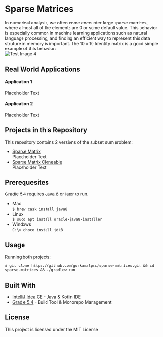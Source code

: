 # Sparse Matrices
In numerical analysis, we often come encounter large sparse matrices, where almost all of the elements are 0 or some default value. This behavior is especially common in machine learning applications such as natural language processing, and finding an efficient way to represent this data struture in memory is important. The 10 x 10 Identity matrix is a good simple example of this behavior:<br />
![Test Image 4](https://github.com/tograh/testrepository/3DTest.png)
## Real World Applications
#### Application 1
Placeholder Text
#### Application 2
Placeholder Text
## Projects in this Repository
This repository contains 2 versions of the subset sum problem:
* [Sparse Matrix](#)<br />Placeholder Text
* [Sparse Matrix Cloneable](#)<br />Placeholder Text
## Prerequesites
Gradle 5.4 requires [Java 8](https://www.oracle.com/technetwork/java/javaee/downloads/jdk8-downloads-2133151.html) or later to run.
* Mac<br />```$ brew cask install java8```
* Linux<br />```$ sudo apt install oracle-java8-installer```
* Windows<br />```C:\> choco install jdk8```
## Usage
Running both projects:
```
$ git clone https://github.com/gurkamalpsc/sparse-matrices.git && cd sparse-matrices && ./gradlew run
```
## Built With
* [IntelliJ Idea CE](https://www.jetbrains.com/idea/) - Java & Kotlin IDE
* [Gradle 5.4](https://gradle.org/) - Build Tool & Monorepo Management
## License
This project is licensed under the MIT License
